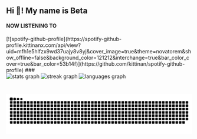 <h2 align="left">Hi 👋! My name is Beta</h2>
<h4 align="left">NOW LISTENING TO</h4>
[![spotify-github-profile](https://spotify-github-profile.kittinanx.com/api/view?uid=mfh1e5hlfzx9wd37uajy8v8yj&cover_image=true&theme=novatorem&show_offline=false&background_color=121212&interchange=true&bar_color_cover=true&bar_color=53b14f)](https://github.com/kittinan/spotify-github-profile)
###

<div align="left">
  <img src="https://github-readme-stats.vercel.app/api?username=Betapoisoner&hide_title=false&hide_rank=false&show_icons=true&include_all_commits=true&count_private=true&disable_animations=false&theme=dracula&locale=en&hide_border=false" height="150" alt="stats graph"  />
  <img src="https://streak-stats.demolab.com?user=Betapoisoner&locale=en&mode=daily&theme=dracula&hide_border=false&border_radius=5" height="150" alt="streak graph"  />
  <img src="https://github-readme-stats.vercel.app/api/top-langs?username=Betapoisoner&locale=en&hide_title=false&layout=compact&card_width=320&langs_count=5&theme=dracula&hide_border=false" height="150" alt="languages graph"  />
</div>

###

<br clear="both">

<img src="https://raw.githubusercontent.com/Betapoisoner/Betapoisoner/output/snake.svg" alt="Snake animation" />

###
